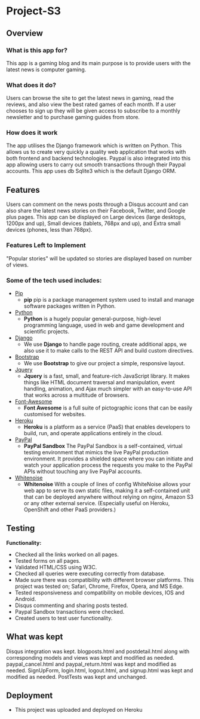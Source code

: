 # Project-S3

## Overview

### What is this app for?
This app is a gaming blog and its main purpose is to provide users with the latest news is computer gaming.

### What does it do?
Users can browse the site to get the latest news in gaming, read the reviews, and also view the best rated games of each month. If a user chooses to sign up they will be given access to subscribe to a monthly newsletter and to purchase gaming guides from store.  

### How does it work
The app utilises the Django framework which is written on Python. This allows us to create very quickly a quality web application that works with both frontend and backend technologies. Paypal is also integrated into this app allowing users to carry out smooth transactions through their Paypal accounts. This app uses db Sqlite3 which is the default Django ORM.

## Features
Users can comment on the news posts through a Disqus account and can also share the latest news stories on their Facebook, Twitter, and Google plus pages. This app can be displayed on Large devices (large desktops, 1200px and up), Small devices (tablets, 768px and up), and Extra small devices (phones, less than 768px).

### Features Left to Implement
"Popular stories" will be updated so stories are displayed based on number of views.  

### Some of the tech used includes:
- [Pip](https://pip.pypa.io/en/stable/)
  - **pip** pip is a package management system used to install and manage software packages written in Python.
- [Python](https://www.python.org/)
  - **Python** is a hugely popular general-purpose, high-level programming language, used in web and
    game development and scientific projects.
- [Django](https://www.djangoproject.com/)
    - We use **Django** to handle page routing, create additional apps, we also use it to make calls to the REST API and build custom directives.
- [Bootstrap](http://getbootstrap.com/)
    - We use **Bootstrap** to give our project a simple, responsive layout.
- [Jquery](https://jquery.com)
  - **Jquery** is a fast, small, and feature-rich JavaScript library. It makes things like
    HTML document traversal and manipulation, event handling, animation, and Ajax much simpler with an
    easy-to-use API that works across a multitude of browsers.
- [Font-Awesome](http://fontawesome.io/)
  - **Font Awesome** is a full suite of pictographic icons that can be easily customised for websites.
- [Heroku](https://www.heroku.com/)
  - **Heroku** is a platform as a service (PaaS) that enables developers to build, run, and operate applications
    entirely in the cloud.
- [PayPal](https://developer.paypal.com/developer/accounts/)
  - **PayPal Sandbox** The PayPal Sandbox is a self-contained, virtual testing environment that mimics the live PayPal production environment. It provides a shielded space where you can initiate and watch your application process the requests you make to the PayPal APIs without touching any live PayPal accounts.
- [Whitenoise](http://whitenoise.evans.io/en/stable/)
  - **Whitenoise** With a couple of lines of config WhiteNoise allows your web app to serve its own static files, making it a self-contained unit that can be deployed anywhere without relying on nginx, Amazon S3 or any other external service. (Especially useful on Heroku, OpenShift and other PaaS providers.)

## Testing

**Functionality:**
- Checked all the links worked on all pages.
- Tested forms on all pages.
- Validated HTML/CSS using W3C.
- Checked all queries were executing correctly from database.
- Made sure there was compatibility with different browser platforms. This project was
  tested on; Safari, Chrome, Firefox, Opera, and MS Edge.
- Tested responsiveness and compatibility on mobile devices, IOS and Android.
- Disqus commenting and sharing posts tested. 
- Paypal Sandbox transactions were checked.
- Created users to test user functionality.

## What was kept
Disqus integration was kept.
blogposts.html and postdetail.html along with corresponding models and views was kept and modified as needed.
paypal_cancel.html and paypal_return.html was kept and modified as needed.
SignUpForm, login.html, logout.html, and signup.html was kept and modified as needed.
PostTests was kept and unchanged.

## Deployment

- This project was uploaded and deployed on Heroku
